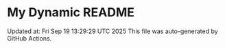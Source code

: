 # My Dynamic README
Updated at: Fri Sep 19 13:29:29 UTC 2025
This file was auto-generated by GitHub Actions.
